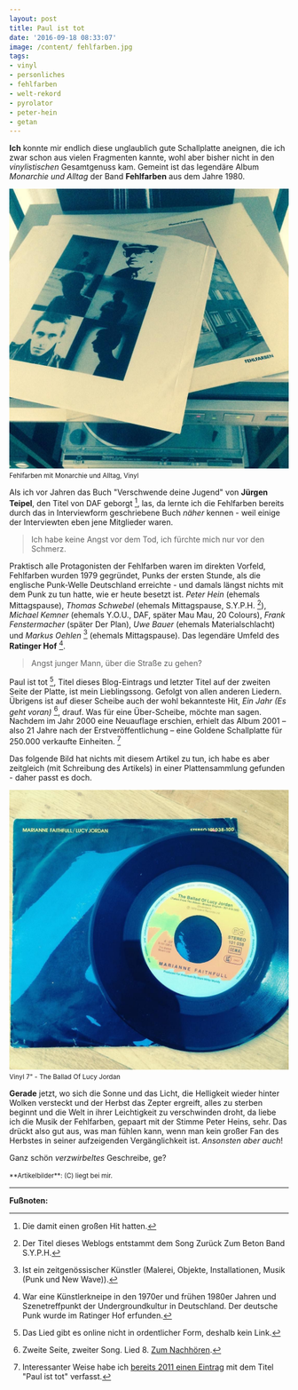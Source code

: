 ```yaml
---
layout: post
title: Paul ist tot
date: '2016-09-18 08:33:07'
image: /content/ fehlfarben.jpg
tags:
- vinyl
- personliches
- fehlfarben
- welt-rekord
- pyrolator
- peter-hein
- getan
---
```


**Ich** konnte mir endlich diese unglaublich gute Schallplatte aneignen, die ich zwar schon aus vielen Fragmenten kannte, wohl aber bisher nicht in den *vinylistischen* Gesamtgenuss kam. Gemeint ist das legendäre Album *Monarchie und Alltag* der Band **Fehlfarben** aus dem Jahre 1980.

![Fehlfarben mit Monarchie und Alltag Vinyl](/content/images/2016/09/14309667_947837878694704_908664069_n.jpg)
<small>Fehlfarben mit Monarchie und Alltag, Vinyl</small>

Als ich vor Jahren das Buch "Verschwende deine Jugend" von **Jürgen Teipel**, den Titel von DAF geborgt [^1], las, da lernte ich die Fehlfarben bereits durch das in Interviewform geschriebene Buch *näher* kennen - weil einige der Interviewten eben jene Mitglieder waren.

> Ich habe keine Angst vor dem Tod, ich fürchte mich nur vor den Schmerz.

Praktisch alle Protagonisten der Fehlfarben waren im direkten Vorfeld, Fehlfarben wurden 1979 gegründet, Punks der ersten Stunde, als die englische Punk-Welle Deutschland erreichte - und damals längst nichts mit dem Punk zu tun hatte, wie er heute besetzt ist. *Peter Hein* (ehemals Mittagspause), *Thomas Schwebel* (ehemals Mittagspause, S.Y.P.H. [^4]), *Michael Kemner* (ehemals Y.O.U., DAF, später Mau Mau, 20 Colours), *Frank Fenstermacher* (später Der Plan), *Uwe Bauer* (ehemals Materialschlacht) und *Markus Oehlen* [^3] (ehemals Mittagspause). Das legendäre Umfeld des **Ratinger Hof** [^2].

> Angst junger Mann, über die Straße zu gehen?

Paul ist tot [^7], Titel dieses Blog-Eintrags und letzter Titel auf der zweiten Seite der Platte, ist mein Lieblingssong. Gefolgt von allen anderen Liedern. Übrigens ist auf dieser Scheibe auch der wohl bekannteste Hit, *Ein Jahr (Es geht voran)* [^5], drauf. Was für eine Über-Scheibe, möchte man sagen. Nachdem im Jahr 2000 eine Neuauflage erschien, erhielt das Album 2001 – also 21 Jahre nach der Erstveröffentlichung – eine Goldene Schallplatte für 250.000 verkaufte Einheiten. [^6]

Das folgende Bild hat nichts mit diesem Artikel zu tun, ich habe es aber zeitgleich (mit Schreibung des Artikels) in einer Plattensammlung gefunden - daher passt es doch.

![](/content/images/2016/09/12960196_238929999797593_514295267_n.jpg)
<small>Vinyl 7" - The Ballad Of Lucy Jordan</small>

**Gerade** jetzt, wo sich die Sonne und das Licht, die Helligkeit wieder hinter Wolken versteckt und der Herbst das Zepter ergreift, alles zu sterben beginnt und die Welt in ihrer Leichtigkeit zu verschwinden droht, da liebe ich die Musik der Fehlfarben, gepaart mit der Stimme Peter Heins, sehr. Das drückt also gut aus, was man fühlen kann, wenn man kein großer Fan des Herbstes in seiner aufzeigenden Vergänglichkeit ist. *Ansonsten aber auch*!

Ganz schön *verzwirbeltes* Geschreibe, ge?

<small>
**Artikelbilder**: (C) liegt bei mir.
</small>

---

**Fußnoten:**

[^1]: Die damit einen großen Hit hatten.
[^2]: War eine Künstlerkneipe in den 1970er und frühen 1980er Jahren und Szenetreffpunkt der Undergroundkultur in Deutschland. Der deutsche Punk wurde im Ratinger Hof erfunden.
[^3]: Ist ein zeitgenössischer Künstler (Malerei, Objekte, Installationen, Musik (Punk und New Wave)).
[^4]: Der Titel dieses Weblogs entstammt dem Song Zurück Zum Beton Band S.Y.P.H.
[^5]: Zweite Seite, zweiter Song. Lied 8. [Zum Nachhören](https://www.youtube.com/watch?v=snWg7eeoo3M).
[^6]: Interessanter Weise habe ich [bereits 2011 einen Eintrag](/2011/05/26/paul-ist-tot/) mit dem Titel "Paul ist tot" verfasst.
[^7]: Das Lied gibt es online nicht in ordentlicher Form, deshalb kein Link.
